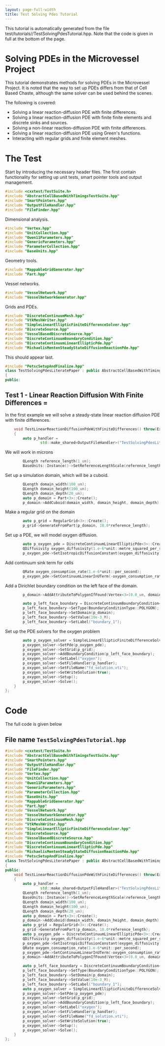 ```yaml
---
layout: page-full-width 
title: Test Solving Pdes Tutorial
---
```

This tutorial is automatically generated from the file test/tutorials//TestSolvingPdesTutorial.hpp.
Note that the code is given in full at the bottom of the page.



# Solving PDEs in the Microvessel Project
This tutorial demonstrates methods for solving PDEs in the Microvessel Project. It is noted
that the way to set up PDEs differs from that of Cell Based Chaste, although the same solver
can be used behind the scenes.

The following is covered:
 * Solving a linear reaction-diffusion PDE with finite differences.
 * Solving a linear reaction-diffusion PDE with finite finite elements and discrete sinks and sources.
 * Solving a non-linear reaction-diffusion PDE with finite differences.
 * Solving a linear reaction-diffusion PDE using Green's functions.
 * Interacting with regular grids and finite element meshes.
 
# The Test
Start by introducing the necessary header files. The first contain functionality for setting up unit tests,
smart pointer tools and output management.

```cpp
#include <cxxtest/TestSuite.h>
#include "AbstractCellBasedWithTimingsTestSuite.hpp"
#include "SmartPointers.hpp"
#include "OutputFileHandler.hpp"
#include "FileFinder.hpp"
```

Dimensional analysis.

```cpp
#include "Vertex.hpp"
#include "UnitCollection.hpp"
#include "Owen11Parameters.hpp"
#include "GenericParameters.hpp"
#include "ParameterCollection.hpp"
#include "BaseUnits.hpp"
```

Geometry tools.

```cpp
#include "MappableGridGenerator.hpp"
#include "Part.hpp"
```

Vessel networks.

```cpp
#include "VesselNetwork.hpp"
#include "VesselNetworkGenerator.hpp"
```

Grids and PDEs.

```cpp
#include "DiscreteContinuumMesh.hpp"
#include "VtkMeshWriter.hpp"
#include "SimpleLinearEllipticFiniteDifferenceSolver.hpp"
#include "DiscreteSource.hpp"
#include "VesselBasedDiscreteSource.hpp"
#include "DiscreteContinuumBoundaryCondition.hpp"
#include "DiscreteContinuumLinearEllipticPde.hpp"
#include "MichaelisMentenSteadyStateDiffusionReactionPde.hpp"
```

This should appear last.

```cpp
#include "PetscSetupAndFinalize.hpp"
class TestSolvingPdesLiteratePaper : public AbstractCellBasedWithTimingsTestSuite
{
public:
```

## Test 1 - Linear Reaction Diffusion With Finite Differences =
In the first example we will solve a steady-state linear reaction diffusion
PDE with finite differences.

```cpp
    void TestLinearReactionDiffusionPdeWithFiniteDifferences() throw(Exception)
    {
        auto p_handler =
                std::make_shared<OutputFileHandler>("TestSolvingPdesLiteratePaper/TestLinearReactionDiffusionPdeWithFiniteDifferences");
```

We will work in microns

```cpp
        QLength reference_length(1_um);
        BaseUnits::Instance()->SetReferenceLengthScale(reference_length);
```

Set up a simulation domain, which will be a cuboid.

```cpp
        QLength domain_width(100_um);
        QLength domain_height(100_um);
        QLength domain_depth(20_um);
        auto p_domain = Part<3>::Create();
        p_domain->AddCuboid(domain_width, domain_height, domain_depth);
```

Make a regular grid on the domain

```cpp
        auto p_grid = RegularGrid<3>::Create();
        p_grid->GenerateFromPart(p_domain, 10.0*reference_length);
```

Set up a PDE, we will model oxygen diffusion.

```cpp
        auto p_oxygen_pde = DiscreteContinuumLinearEllipticPde<3>::Create();
        QDiffusivity oxygen_diffusivity(1.e-6*unit::metre_squared_per_second);
        p_oxygen_pde->SetIsotropicDiffusionConstant(oxygen_diffusivity);
```

Add continuum sink term for cells

```cpp
        QRate oxygen_consumption_rate(1.e-6*unit::per_second);
        p_oxygen_pde->SetContinuumLinearInUTerm(-oxygen_consumption_rate);
```

Add a Dirichlet boundary condition on the left face of the domain.

```cpp
        p_domain->AddAttributeToPolygonIfFound(Vertex<3>(0.0_um, domain_height/2.0, domain_depth/2.0), "boundary_1", 1.0);

        auto p_left_face_boundary = DiscreteContinuumBoundaryCondition<3>::Create();
        p_left_face_boundary->SetType(BoundaryConditionType::POLYGON);
        p_left_face_boundary->SetDomain(p_domain);
        p_left_face_boundary->SetValue(10e-3_M);
        p_left_face_boundary->SetLabel("boundary_1");
```

Set up the PDE solvers for the oxygen problem

```cpp
        auto p_oxygen_solver = SimpleLinearEllipticFiniteDifferenceSolver<3>::Create();
        p_oxygen_solver->SetPde(p_oxygen_pde);
        p_oxygen_solver->SetGrid(p_grid);
        p_oxygen_solver->AddBoundaryCondition(p_left_face_boundary);
        p_oxygen_solver->SetLabel("oxygen");
        p_oxygen_solver->SetFileHandler(p_handler);
        p_oxygen_solver->SetFileName("fd_solution.vti");
        p_oxygen_solver->SetWriteSolution(true);
        p_oxygen_solver->Setup();
        p_oxygen_solver->Solve();
    }
};

```


# Code 
The full code is given below


## File name `TestSolvingPdesTutorial.hpp` 

```cpp
#include <cxxtest/TestSuite.h>
#include "AbstractCellBasedWithTimingsTestSuite.hpp"
#include "SmartPointers.hpp"
#include "OutputFileHandler.hpp"
#include "FileFinder.hpp"
#include "Vertex.hpp"
#include "UnitCollection.hpp"
#include "Owen11Parameters.hpp"
#include "GenericParameters.hpp"
#include "ParameterCollection.hpp"
#include "BaseUnits.hpp"
#include "MappableGridGenerator.hpp"
#include "Part.hpp"
#include "VesselNetwork.hpp"
#include "VesselNetworkGenerator.hpp"
#include "DiscreteContinuumMesh.hpp"
#include "VtkMeshWriter.hpp"
#include "SimpleLinearEllipticFiniteDifferenceSolver.hpp"
#include "DiscreteSource.hpp"
#include "VesselBasedDiscreteSource.hpp"
#include "DiscreteContinuumBoundaryCondition.hpp"
#include "DiscreteContinuumLinearEllipticPde.hpp"
#include "MichaelisMentenSteadyStateDiffusionReactionPde.hpp"
#include "PetscSetupAndFinalize.hpp"
class TestSolvingPdesLiteratePaper : public AbstractCellBasedWithTimingsTestSuite
{
public:
    void TestLinearReactionDiffusionPdeWithFiniteDifferences() throw(Exception)
    {
        auto p_handler =
                std::make_shared<OutputFileHandler>("TestSolvingPdesLiteratePaper/TestLinearReactionDiffusionPdeWithFiniteDifferences");
        QLength reference_length(1_um);
        BaseUnits::Instance()->SetReferenceLengthScale(reference_length);
        QLength domain_width(100_um);
        QLength domain_height(100_um);
        QLength domain_depth(20_um);
        auto p_domain = Part<3>::Create();
        p_domain->AddCuboid(domain_width, domain_height, domain_depth);
        auto p_grid = RegularGrid<3>::Create();
        p_grid->GenerateFromPart(p_domain, 10.0*reference_length);
        auto p_oxygen_pde = DiscreteContinuumLinearEllipticPde<3>::Create();
        QDiffusivity oxygen_diffusivity(1.e-6*unit::metre_squared_per_second);
        p_oxygen_pde->SetIsotropicDiffusionConstant(oxygen_diffusivity);
        QRate oxygen_consumption_rate(1.e-6*unit::per_second);
        p_oxygen_pde->SetContinuumLinearInUTerm(-oxygen_consumption_rate);
        p_domain->AddAttributeToPolygonIfFound(Vertex<3>(0.0_um, domain_height/2.0, domain_depth/2.0), "boundary_1", 1.0);

        auto p_left_face_boundary = DiscreteContinuumBoundaryCondition<3>::Create();
        p_left_face_boundary->SetType(BoundaryConditionType::POLYGON);
        p_left_face_boundary->SetDomain(p_domain);
        p_left_face_boundary->SetValue(10e-3_M);
        p_left_face_boundary->SetLabel("boundary_1");
        auto p_oxygen_solver = SimpleLinearEllipticFiniteDifferenceSolver<3>::Create();
        p_oxygen_solver->SetPde(p_oxygen_pde);
        p_oxygen_solver->SetGrid(p_grid);
        p_oxygen_solver->AddBoundaryCondition(p_left_face_boundary);
        p_oxygen_solver->SetLabel("oxygen");
        p_oxygen_solver->SetFileHandler(p_handler);
        p_oxygen_solver->SetFileName("fd_solution.vti");
        p_oxygen_solver->SetWriteSolution(true);
        p_oxygen_solver->Setup();
        p_oxygen_solver->Solve();
    }
};

```

